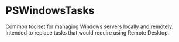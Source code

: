 # PSWindowsTasks

Common toolset for managing Windows servers locally and remotely.  Intended to replace tasks that would require using Remote Desktop.